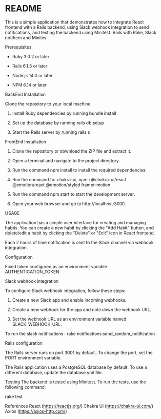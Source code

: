 # README

This is a simple application that demonstrates how to integrate React frontend with a Rails backend, using Slack webhook integration to send notifications, and testing the backend using Minitest.
Rails with Rake, Slack notifiern and Minites

Prerequisites

- Ruby 3.0.2 or later

- Rails 6.1.3 or later

- Node.js 14.0 or later

- NPM 6.14 or later

BackEnd Installation

Clone the repository to your local machine

1. Install Ruby dependencies by running bundle install

2. Set up the database by running rails db:setup

3. Start the Rails server by running rails s

FrontEnd Installation

1. Clone the repository or download the ZIP file and extract it.

2. Open a terminal and navigate to the project directory.

3. Run the command npm install to install the required dependencies.

4. Run the command for chakra-ui, npm i @chakra-ui/react @emotion/react @emotion/styled framer-motion

5. Run the command npm start to start the development server.

6. Open your web browser and go to http://localhost:3000.

USAGE

The application has a simple user interface for creating and managing habits. You can create a new habit by clicking the "Add Habit" button, and delete/edit a habit by clicking the "Delete" or "Edit" icon in React frontend.

Each 2 hours of time notification is sent to the Slack channel via webhook integration.

Configuration

Fixed token configured as an environment variable AUTHENTICATION_TOKEN

Slack webhook integration

To configure Slack webhook integration, follow these steps:

1. Create a new Slack app and enable incoming webhooks.

2. Create a new webhook for the app and note down the webhook URL.

3. Set the webhook URL as an environment variable named SLACK_WEBHOOK_URL.

To run the slack notifications : rake notifications:send_random_notification

Rails configuration

The Rails server runs on port 3001 by default. To change the port, set the PORT environment variable.

The Rails application uses a PostgreSQL database by default. To use a different database, update the database.yml file.

Testing
The backend is tested using Minitest. To run the tests, use the following command:

rake test

References
React (https://reactjs.org/)
Chakra UI (https://chakra-ui.com/)
Axios (https://axios-http.com/)
